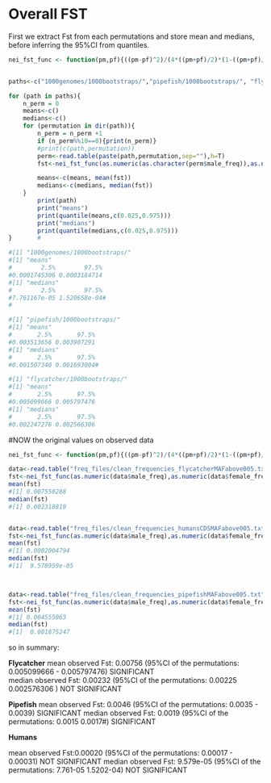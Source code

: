# Overall FST

First we extract  Fst from each permutations and store mean and medians, before inferring the 95%CI from quantiles.
```r
nei_fst_func <- function(pm,pf){((pm-pf)^2)/(4*((pm+pf)/2)*(1-((pm+pf)/2)))}


paths<-c("1000genomes/1000bootstraps/","pipefish/1000bootstraps/", "flycatcher/1000bootstraps/")

for (path in paths){
	n_perm = 0
	means<-c()
	medians<-c()
	for (permutation in dir(path)){
		n_perm = n_perm +1
		if (n_perm%%10==0){print(n_perm)}
		#print(c(path,permutation))
		perm<-read.table(paste(path,permutation,sep=""),h=T)
		fst<-nei_fst_func(as.numeric(as.character(perm$male_freq)),as.numeric(as.character(perm$female_freq)))

		means<-c(means, mean(fst))
		medians<-c(medians, median(fst))
	}
		print(path)
		print("means")
		print(quantile(means,c(0.025,0.975)))
		print("medians")
		print(quantile(medians,c(0.025,0.975)))
}		#

#[1] "1000genomes/1000bootstraps/"
#[1] "means"
#        2.5%        97.5%
#0.0001745306 0.0003184714
#[1] "medians"
#        2.5%        97.5%
#7.761167e-05 1.520658e-04#
#

#[1] "pipefish/1000bootstraps/"
#[1] "means"
#       2.5%       97.5%
#0.003513656 0.003907291
#[1] "medians"
#       2.5%       97.5%
#0.001507340 0.001693004#

#[1] "flycatcher/1000bootstraps/"
#[1] "means"
#       2.5%       97.5%
#0.005099666 0.005797476
#[1] "medians"
#       2.5%       97.5%
#0.002247276 0.002566306

```
#NOW the original values on observed data

```r
nei_fst_func <- function(pm,pf){((pm-pf)^2)/(4*((pm+pf)/2)*(1-((pm+pf)/2)))}

data<-read.table("freq_files/clean_frequencies_flycatcherMAFabove005.txt",h=T)
fst<-nei_fst_func(as.numeric(data$male_freq),as.numeric(data$female_freq))
mean(fst)
#[1] 0.007550288
median(fst)
#[1] 0.002318819


data<-read.table("freq_files/clean_frequencies_humansCDSMAFabove005.txt",h=T)
fst<-nei_fst_func(as.numeric(data$male_freq),as.numeric(data$female_freq))
mean(fst)
#[1] 0.0002004794
median(fst)
#[1]  9.578959e-05



data<-read.table("freq_files/clean_frequencies_pipefishMAFabove005.txt",h=T)
fst<-nei_fst_func(as.numeric(data$male_freq),as.numeric(data$female_freq))
mean(fst)
#[1] 0.004555063
median(fst)
#[1]  0.001875247
```

so in summary:


**Flycatcher**
mean observed Fst: 0.00756 (95%CI of the permutations: 0.005099666 -  0.005797476) SIGNIFICANT  
median observed Fst: 0.00232  (95%CI of the permutations: 0.00225 0.002576306 ) NOT SIGNIFICANT

**Pipefish**
mean observed Fst: 0.0046 (95%CI of the permutations: 0.0035 - 0.0039) SIGNIFICANT
median observed Fst: 0.0019  (95%CI of the permutations: 0.0015 0.0017#) SIGNIFICANT 


**Humans**

mean observed Fst:0.00020 (95%CI of the permutations: 0.00017 - 0.00031)  NOT SIGNIFICANT 
median observed Fst:  9.579e-05  (95%CI of the permutations: 7.761-05 1.5202-04) NOT SIGNIFICANT 



